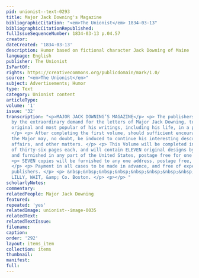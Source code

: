 ```yaml
---
pid: unionist--text-0293
title: Major Jack Downing's Magazine
bibliographicCitation: "<em>The Unionist</em> 1834-03-13"
bibliographicCitationRepublished: 
fullIssueSequenceNumber: 1834-03-13 p.04.57
creator: 
dateCreated: '1834-03-13'
description: Humor based on fictional character Jack Downing of Maine
language: English
publisher: The Unionist
IsPartOf: 
rights: https://creativecommons.org/publicdomain/mark/1.0/
source: "<em>The Unionist</em>"
subject: Advertisements; Humor
type: Text
category: Unionist content
articleType: 
volume: '1'
issue: '32'
transcription: "<p>MAJOR JACK DOWNING’S MAGAZINE</p> <p> The publishers are encouraged
  by the extraordinary demand for the letters of Major Jack Downing, to issue the
  original and most popular of his writings, including his life, in a periodical form.
  </p> <p> After completing the first volume, should sufficient encouragement be afforded,
  the Major may, no doubt, be induced to continue his interesting description of public
  affairs, and other matters. </p> <p> This Volume will be completed in eight parts
  of thirty-six pages each, and will contain ELEVEN original designs by Johnston,
  and furnished in any part of the United States, postage free for one dollar. </p>
  <p> SEVEN copies will be furnished to any one address, postage free, for five dollars.
  </p> <p> Payment in all cases to be made in advance, and free of expense to the
  publishers. </p> <p> &nbsp;&nbsp;&nbsp;&nbsp;&nbsp;&nbsp;&nbsp;&nbsp;&nbsp;&nbsp;&nbsp;&nbsp;&nbsp;&nbsp;&nbsp;&nbsp;&nbsp;&nbsp;&nbsp;&nbsp;&nbsp;&nbsp;&nbsp;&nbsp;&nbsp;&nbsp;&nbsp;&nbsp;&nbsp;&nbsp;&nbsp;&nbsp;&nbsp;&nbsp;&nbsp;
  LILLY, WAIT, &amp; Co. Boston. </p> <p></p> "
scholarlyNotes: 
commentary: 
relatedPeople: Major Jack Downing
featured: 
repeated: 'yes'
relatedImage: unionist--image-0035
relatedText: 
relatedTextIssue: 
filename: 
caption: 
order: '292'
layout: items_item
collection: items
thumbnail: 
manifest: 
full: 
---
```

